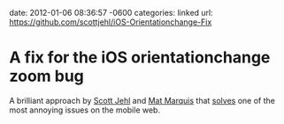 date: 2012-01-06 08:36:57 -0600
categories: linked
url: https://github.com/scottjehl/iOS-Orientationchange-Fix

# A fix for the iOS orientationchange zoom bug

A brilliant approach by [Scott Jehl](http://twitter.com/scottjehl) and
[Mat Marquis](http://twitter.com/wilto) that [solves](https://github.com/scottjehl/iOS-Orientationchange-Fix) one of the most annoying issues on the
mobile web.
